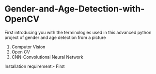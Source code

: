 # Gender-and-Age-Detection-with-OpenCV

First introducing you with the terminologies used in this advanced python project of gender and age detection from a picture
1) Computor Vision 
2) Open CV
3) CNN-Convolutional Neural Network

Installation requirement:- First 
